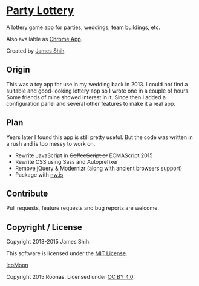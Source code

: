 # [Party Lottery](https://partylottery.sinaapp.com)

A lottery game app for parties, weddings, team buildings, etc.

Also available as [Chrome App](https://chrome.google.com/webstore/detail/cmdnpelgmfofpdiioompgofknddfhphc).

Created by [James Shih](https://hyjk2000.github.io).

## Origin

This was a toy app for use in my wedding back in 2013. I could not find a suitable and good-looking lottery app so I wrote one in a couple of hours. Some friends of mine showed interest in it. Since then I added a configuration panel and several other features to make it a real app.

## Plan

Years later I found this app is still pretty useful. But the code was written in a rush and is too messy to work on.

* Rewrite JavaScript in ~~CoffeeScript or~~ ECMAScript 2015
* Rewrite CSS using Sass and Autoprefixer
* Remove jQuery & Modernizr (along with ancient browsers support)
* Package with [nw.js](https://github.com/nwjs/nw.js)

## Contribute

Pull requests, feature requests and bug reports are welcome.

## Copyright / License

Copyright 2013-2015 James Shih.

This software is licensed under the [MIT License](https://github.com/hyjk2000/party-lottery/blob/master/LICENSE).

[IcoMoon](https://icomoon.io)

Copyright 2015 Roonas. Licensed under [CC BY 4.0](http://creativecommons.org/licenses/by/4.0/).